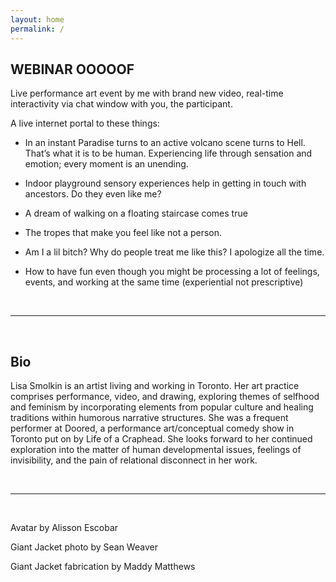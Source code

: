 ```yaml
---
layout: home
permalink: /
---
```


## WEBINAR OOOOOF

Live performance art event by me with brand new video, real-time interactivity via chat window with you, the participant.

A live internet portal to these things:

- In an instant Paradise turns to an active volcano scene turns to Hell. That’s what it is to be human. Experiencing life through sensation and emotion; every moment is an unending.

- Indoor playground sensory experiences help in getting in touch with ancestors. Do they even like me?

- A dream of walking on a floating staircase comes true

- The tropes that make you feel like not a person.

- Am I a lil bitch? Why do people treat me like this? I apologize all the time.

- How to have fun even though you might be processing a lot of feelings, events, and working at the same time (experiential not prescriptive)

<br>

---

<br>

## Bio

Lisa Smolkin is an artist living and working in Toronto. Her art practice comprises performance, video, and drawing, exploring themes of selfhood and feminism by incorporating elements from popular culture and healing traditions within humorous narrative structures. She was a frequent performer at Doored, a performance art/conceptual comedy show in Toronto put on by Life of a Craphead. She looks forward to her continued exploration into the matter of human developmental issues, feelings of invisibility, and the pain of relational disconnect in her work.

<br>

---

<br>

Avatar by Alisson Escobar

Giant Jacket photo by Sean Weaver

Giant Jacket fabrication by Maddy Matthews

